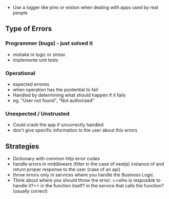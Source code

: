 + Use a logger like pino or wiston when dealing with apps used by real people

##  Type of Errors

### Programmer (bugs) - just solved it
+ mistake in logic or sintax
+ implemente unit tests
### Operational
+ expected errores
+ when operation has the pontential to fail
+ Handled by determining what should happen if it fails
+ eg. "User not found", "Not authorized"
### Unexpected / Unstrusted
+ Could crash the app if uncorrectly handled
+ don't give specific information to the user about this errors

## Strategies
+ Dictionary with common http error codes
+ handle errors in middleware (filter in the case of nestjs) instance of and return proper response to the user (case of an api)
+ throw errors only in services where you handle the Business Logic
+ Think about where you should throw the error: ==who is resposible to handle it?== in the function itself? in the service that calls the function? (usually correct)